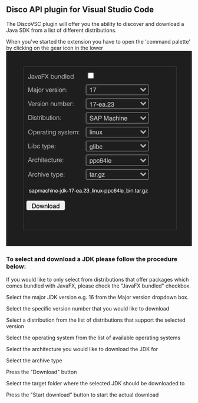 ## Disco API plugin for Visual Studio Code

The DiscoVSC plugin will offer you the ability to discover and download a Java SDK from a list of different distributions.

When you've started the extension you have to open the 'command palette' by clicking on the gear icon in the lower
![screenshot](https://github.com/HanSolo/discovsc/raw/main/screenshot.png)


### To select and download a JDK please follow the procedure below:
If you would like to only select from distributions that offer packages which comes bundled with JavaFX, please check the "JavaFX bundled" checkbox.

Select the major JDK version e.g. 16 from the Major version dropdown box.

Select the specific version number that you would like to download

Select a distribution from the list of distributions that support the selected version

Select the operating system from the list of available operating systems

Select the architecture you would like to download the JDK for

Select the archive type

Press the "Download" button

Select the target folder where the selected JDK should be downloaded to

Press the "Start download" button to start the actual download